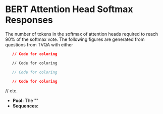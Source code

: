 # BERT Attention Head Softmax Responses
The number of tokens in the softmax of attention heads required to reach 90% of the softmax vote.
The following figures are generated from questions from TVQA with either 



```json
   // Code for coloring
```
```html
   // Code for coloring
```
```js
   // Code for coloring
```
```css
   // Code for coloring
```
// etc.

* **Pool:** The ""
* **Sequences:**
